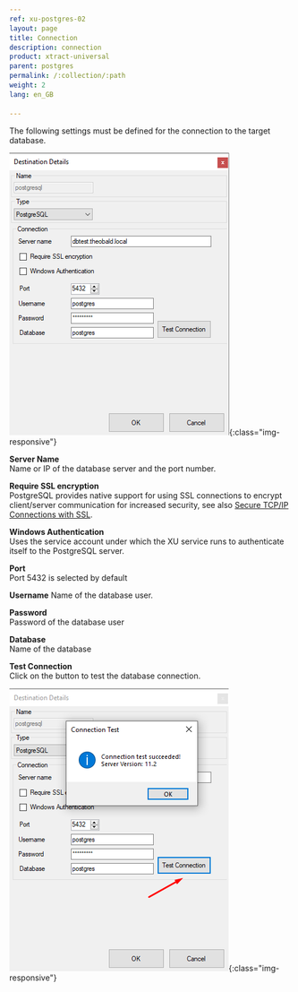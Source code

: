 ```yaml
---
ref: xu-postgres-02
layout: page
title: Connection
description: connection
product: xtract-universal
parent: postgres
permalink: /:collection/:path
weight: 2
lang: en_GB

---
```


The following settings must be defined for the connection to the target database.

![DESTINATION DETAILS](/img/content/xu/postgres_destination_details.png){:class="img-responsive"}

**Server Name**<br>
Name or IP of the database server and the port number.

**Require SSL encryption**<br>
PostgreSQL provides native support for using SSL connections to encrypt client/server communication for increased security, see also [Secure TCP/IP Connections with SSL](https://www.postgresql.org/docs/11/ssl-tcp.html).

**Windows Authentication**<br>
Uses the service account under which the XU service runs to authenticate itself to the PostgreSQL server.

**Port**<br>
Port 5432 is selected by default

**Username**
Name of the database user.

**Password**<br>
Password of the database user

**Database**<br>
Name of the database

**Test Connection**<br>
Click on the button to test the database connection.

![DESTINATION DETAILS](/img/content/xu/postgres_test_connection.png){:class="img-responsive"}

